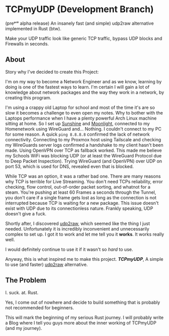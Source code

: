 
# TCPmyUDP (Development Branch)
(preᵖʳᵉ alpha release) An insanely fast (and simple) udp2raw alternative implemented in Rust (btw).

Make your UDP traffic look like generic TCP traffic, bypass UDP blocks and Firewalls in seconds.

## About
Story why I've decided to create this Project:

I'm on my way to become a Network Engineer and as we know, learning by doing is one of the fastest ways to learn. I'm certain I will gain a lot of knowledge about network packages and the way they work in a network, by creating this program.

I'm using a crappy old Laptop for school and most of the time it's are so slow it becomes a challenge to even open my notes. Why to bother with the Laptops performance when I have a plenty powerful Arch Linux machine sitting at home. So I set up [Sunshine](https://github.com/LizardByte/Sunshine) and [Moonlight](https://github.com/moonlight-stream), connected to my Homenetwork using WireGuard and... Nothing. I couldn't connect to my PC for some reason. A quick `ping 8.8.8.8` confirmed the lack of network connectivity. Connecting to my Proxmox host using Tailscale and checking my WireGuards server logs confirmed a handshake to my client hasn't been made. Using OpenVPN over TCP as fallback worked. This made me believe my Schools WiFi was blocking UDP (or at least the WireGuard Protocol due to Deep Packet Inspection). Trying WireGuard (and OpenVPN) over UDP on port 53, which is used for DNS, revealed even that is blocked.

While TCP was an option, it was a rather bad one. There are many reasons why TCP is terrible for Live Streaming. You don't need TCPs reliability, error checking, flow control, out-of-order packet sorting, and whatnot for a steam. You're pushing at least 60 Frames a seconds through the Tunnel, you don't care if a single frame gets lost as long as the connection is not interrupted because TCP is waiting for a new package. This issue doesn't exist with UDP due to its connectionless nature. Frankly speaking, UDP doesn't give a fuck.

Shortly after, I discovered [udp2raw](https://github.com/wangyu-/udp2raw), which seemed like the thing I just needed. Unfortunately it is incredibly inconvenient and unnecessarily complex to set up. I got it to work and let me tell you it **works**. It works really well.

I would definitely continue to use it if it wasn't so *hard* to use.

Anyway, this is what inspired me to make this project. ***TCPmyUDP***, A simple to use (and faster) [udp2raw](https://github.com/wangyu-/udp2raw) alternative.

## The Problem
I. suck. at. Rust.

Yes, I come out of nowhere and decide to build something that is probably not recommended for beginners.

This will mark the beginning of my serious Rust journey. I will probably write a Blog where I tell you guys more about the inner working of TCPmyUDP (and my journey).
